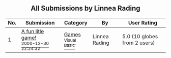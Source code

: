 ﻿<div align="center">

## All Submissions by Linnea Rading

</div>

No.  | Submission | Category | By   | User Rating
---- | ---------- | -------- | ---- | -----------
1 | [A fun litle game\!<br /><sup>2000-12-30 22:24:32</sup>](https://github.com/Planet-Source-Code/linnea-rading-a-fun-litle-game__1-13961) | [Games<br /><sup>Visual Basic</sup>](../ByCategory/games__1-38.md) | Linnea Rading | 5.0 (10 globes from 2 users)
